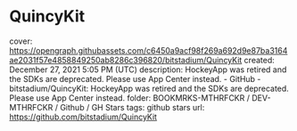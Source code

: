 # QuincyKit

cover: https://opengraph.githubassets.com/c6450a9acf98f269a692d9e87ba3164ae2031f57e4858849250ab8286c396820/bitstadium/QuincyKit
created: December 27, 2021 5:05 PM (UTC)
description: HockeyApp was retired and the SDKs are deprecated. Please use App Center instead. - GitHub - bitstadium/QuincyKit: HockeyApp was retired and the SDKs are deprecated. Please use App Center instead.
folder: BOOKMRKS-MTHRFCKR / DEV-MTHRFCKR / Github / GH Stars
tags: github stars
url: https://github.com/bitstadium/QuincyKit